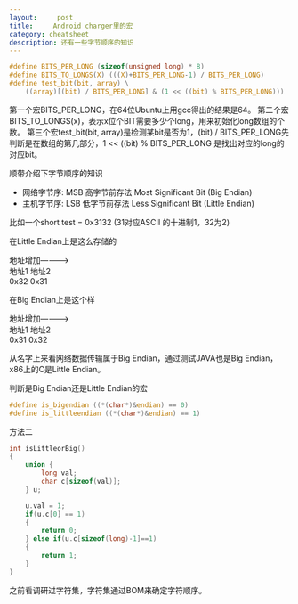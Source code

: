 ```yaml
---
layout:     post
title:     Android charger里的宏
category: cheatsheet
description: 还有一些字节顺序的知识
---
```



```c
#define BITS_PER_LONG (sizeof(unsigned long) * 8)
#define BITS_TO_LONGS(X) (((X)+BITS_PER_LONG-1) / BITS_PER_LONG)
#define test_bit(bit, array) \
    ((array)[(bit) / BITS_PER_LONG] & (1 << ((bit) % BITS_PER_LONG)))
```

第一个宏BITS_PER_LONG，在64位Ubuntu上用gcc得出的结果是64。
第二个宏BITS_TO_LONGS(x)，表示x位个BIT需要多少个long，用来初始化long数组的个数。
第三个宏test_bit(bit, array)是检测某bit是否为1，(bit) / BITS_PER_LONG先判断是在数组的第几部分，1 << ((bit) % BITS_PER_LONG 是找出对应的long的对应bit。

顺带介绍下字节顺序的知识

- 网络字节序: MSB 高字节前存法 Most Significant Bit   (Big Endian)
- 主机字节序: LSB 低字节前存法 Less Significant Bit  (Little Endian)

比如一个short test = 0x3132  (31对应ASCII 的十进制1，32为2)

在Little Endian上是这么存储的

地址增加————>  
地址1  地址2  
0x32 0x31

在Big Endian上是这个样   

地址增加————>  
地址1  地址2  
0x31 0x32

从名字上来看网络数据传输属于Big Endian，通过测试JAVA也是Big Endian，x86上的C是Little Endian。

判断是Big Endian还是Little Endian的宏

```c
#define is_bigendian ((*(char*)&endian) == 0)
#define is_littleendian ((*(char*)&endian) == 1)
```


方法二


```c
int isLittleorBig()
{
    union {
        long val;
        char c[sizeof(val)];
    } u;

    u.val = 1;
    if(u.c[0] == 1)
    {
        return 0;
    } else if(u.c[sizeof(long)-1]==1)
    {
        return 1;
    }
}
```

之前看调研过字符集，字符集通过BOM来确定字符顺序。
